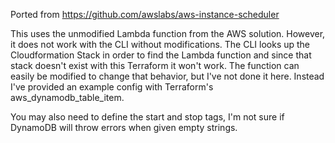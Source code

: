 Ported from https://github.com/awslabs/aws-instance-scheduler

This uses the unmodified Lambda function from the AWS solution.  However, it
does not work with the CLI without modifications.  The CLI looks up the
Cloudformation Stack in order to find the Lambda function and since that stack
doesn't exist with this Terraform it won't work.  The function can easily be
modified to change that behavior, but I've not done it here.  Instead I've
provided an example config with Terraform's aws_dynamodb_table_item.

You may also need to define the start and stop tags, I'm not sure if DynamoDB
will throw errors when given empty strings.
